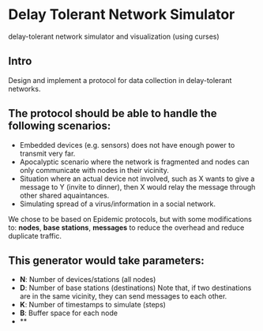 # Delay Tolerant Network Simulator

delay-tolerant network simulator and visualization (using curses)

## Intro

Design and implement a protocol for data collection in delay-tolerant networks.

The protocol should be able to handle the following scenarios:
-
- Embedded devices (e.g. sensors) does not have enough power 
to transmit very far.
- Apocalyptic scenario where the network is fragmented and nodes can only 
communicate with nodes in their vicinity.
- Situation where an actual device not involved, such as X wants to give a
message to Y (invite to dinner), then X would relay the message through other
shared aquaintances.
- Simulating spread of a virus/information in a social network.

We chose to be based on Epidemic protocols, 
but with some modifications to: **nodes**, **base stations**, **messages** 
to reduce the overhead and reduce duplicate traffic.

This generator would take parameters:
- 
- **N**: Number of devices/stations (all nodes)
- **D**: Number of base stations (destinations)
    Note that, if two destinations are in the same vicinity, 
    they can send messages to each other.
- **K**: Number of timestamps to simulate (steps)
- **B**: Buffer space for each node
- **


## 
